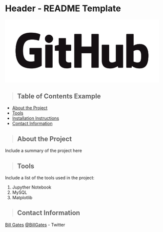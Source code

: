 # Header - README Template

![Github Logo](GitHub_Logo.png)

>## Table of Contents Example
* [About the Project](#about-the-project)
* [Tools](#tools)
* [Installation Instructions](#installation_instructions)
* [Contact Information](#contact)

<a class="anchor" id="about the project"></a> 
<!-- <a class="anchor" id="about_the_project"></a> <blockquote><h2>About the Project</h2></blockquote> -->
> ## About the Project
Include a summary of the project here

<a class="anchor" id="tools"></a>
>## Tools
Include a list of the tools used in the project:
1. Jupyther Notebook
2. MySQL
3. Matplotlib

<a class="anchor" id="contact"></a>
>## Contact Information
[Bill Gates](https://www.linkedin.com/in/williamhgates/detail/recent-activity/posts/)
[@BillGates](https://twitter.com/BillGates) - Twitter
